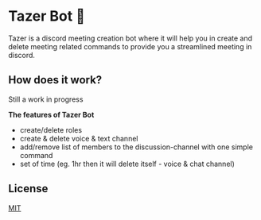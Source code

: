 # Tazer Bot :robot:
Tazer is a discord meeting creation bot where it will help you in create and delete meeting related commands to provide you a streamlined meeting in discord.

## How does it work?
Still a work in progress

**The features of Tazer Bot**
- create/delete roles
- create & delete voice & text channel
- add/remove list of members to the discussion-channel with one simple command
- set of time (eg. 1hr then it will delete itself - voice & chat channel)

## License
[MIT](https://choosealicense.com/licenses/mit/)
